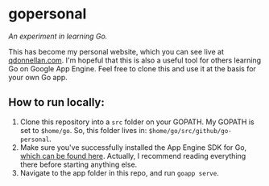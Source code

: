 # gopersonal
*An experiment in learning Go.*

This has become my personal website, which you can see live at [qdonnellan.com](http://www.qdonnellan.com). I'm hopeful that this is also a useful tool for others learning Go on Google App Engine. Feel free to clone this and use it at the basis for your own Go app. 

## How to run locally:

1. Clone this repository into a `src` folder on your GOPATH. My GOPATH is set to `$home/go`. So, this folder lives in: `$home/go/src/github/go-personal`. 
2. Make sure you've successfully installed the App Engine SDK for Go, [which can be found here](https://cloud.google.com/appengine/docs/go/). Actually, I recommend reading everything there before starting anything else. 
3. Navigate to the app folder in this repo, and run `goapp serve`. 

